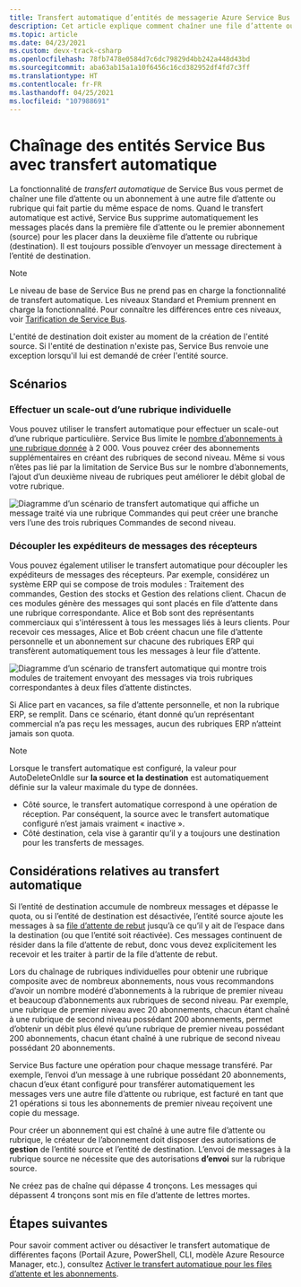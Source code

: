 ```yaml
---
title: Transfert automatique d’entités de messagerie Azure Service Bus
description: Cet article explique comment chaîner une file d’attente ou un abonnement Service Bus à une autre file d’attente ou rubrique.
ms.topic: article
ms.date: 04/23/2021
ms.custom: devx-track-csharp
ms.openlocfilehash: 78fb7478e0584d7c6dc79829d4bb242a448d43bd
ms.sourcegitcommit: aba63ab15a1a10f6456c16cd382952df4fd7c3ff
ms.translationtype: HT
ms.contentlocale: fr-FR
ms.lasthandoff: 04/25/2021
ms.locfileid: "107988691"
---
```

# <a name="chaining-service-bus-entities-with-autoforwarding"></a>Chaînage des entités Service Bus avec transfert automatique

La fonctionnalité de *transfert automatique* de Service Bus vous permet de chaîner une file d’attente ou un abonnement à une autre file d’attente ou rubrique qui fait partie du même espace de noms. Quand le transfert automatique est activé, Service Bus supprime automatiquement les messages placés dans la première file d’attente ou le premier abonnement (source) pour les placer dans la deuxième file d’attente ou rubrique (destination). Il est toujours possible d’envoyer un message directement à l’entité de destination.

> [!NOTE]
> Le niveau de base de Service Bus ne prend pas en charge la fonctionnalité de transfert automatique. Les niveaux Standard et Premium prennent en charge la fonctionnalité. Pour connaître les différences entre ces niveaux, voir [Tarification de Service Bus](https://azure.microsoft.com/pricing/details/service-bus/).

L'entité de destination doit exister au moment de la création de l'entité source. Si l'entité de destination n'existe pas, Service Bus renvoie une exception lorsqu'il lui est demandé de créer l'entité source.

## <a name="scenarios"></a>Scénarios

### <a name="scale-out-an-individual-topic"></a>Effectuer un scale-out d’une rubrique individuelle
Vous pouvez utiliser le transfert automatique pour effectuer un scale-out d’une rubrique particulière. Service Bus limite le [nombre d’abonnements à une rubrique donnée](service-bus-quotas.md) à 2 000. Vous pouvez créer des abonnements supplémentaires en créant des rubriques de second niveau. Même si vous n’êtes pas lié par la limitation de Service Bus sur le nombre d’abonnements, l’ajout d’un deuxième niveau de rubriques peut améliorer le débit global de votre rubrique.

![Diagramme d’un scénario de transfert automatique qui affiche un message traité via une rubrique Commandes qui peut créer une branche vers l’une des trois rubriques Commandes de second niveau.][0]

### <a name="decouple-message-senders-from-receivers"></a>Découpler les expéditeurs de messages des récepteurs
Vous pouvez également utiliser le transfert automatique pour découpler les expéditeurs de messages des récepteurs. Par exemple, considérez un système ERP qui se compose de trois modules : Traitement des commandes, Gestion des stocks et Gestion des relations client. Chacun de ces modules génère des messages qui sont placés en file d’attente dans une rubrique correspondante. Alice et Bob sont des représentants commerciaux qui s'intéressent à tous les messages liés à leurs clients. Pour recevoir ces messages, Alice et Bob créent chacun une file d’attente personnelle et un abonnement sur chacune des rubriques ERP qui transfèrent automatiquement tous les messages à leur file d’attente.

![Diagramme d’un scénario de transfert automatique qui montre trois modules de traitement envoyant des messages via trois rubriques correspondantes à deux files d’attente distinctes.][1]

Si Alice part en vacances, sa file d’attente personnelle, et non la rubrique ERP, se remplit. Dans ce scénario, étant donné qu’un représentant commercial n’a pas reçu les messages, aucun des rubriques ERP n’atteint jamais son quota.

> [!NOTE]
> Lorsque le transfert automatique est configuré, la valeur pour AutoDeleteOnIdle sur **la source et la destination** est automatiquement définie sur la valeur maximale du type de données.
> 
>   - Côté source, le transfert automatique correspond à une opération de réception. Par conséquent, la source avec le transfert automatique configuré n’est jamais vraiment « inactive ».
>   - Côté destination, cela vise à garantir qu’il y a toujours une destination pour les transferts de messages.

## <a name="autoforwarding-considerations"></a>Considérations relatives au transfert automatique

Si l’entité de destination accumule de nombreux messages et dépasse le quota, ou si l’entité de destination est désactivée, l’entité source ajoute les messages à sa [file d’attente de rebut](service-bus-dead-letter-queues.md) jusqu’à ce qu’il y ait de l’espace dans la destination (ou que l’entité soit réactivée). Ces messages continuent de résider dans la file d’attente de rebut, donc vous devez explicitement les recevoir et les traiter à partir de la file d’attente de rebut.

Lors du chaînage de rubriques individuelles pour obtenir une rubrique composite avec de nombreux abonnements, nous vous recommandons d’avoir un nombre modéré d’abonnements à la rubrique de premier niveau et beaucoup d’abonnements aux rubriques de second niveau. Par exemple, une rubrique de premier niveau avec 20 abonnements, chacun étant chaîné à une rubrique de second niveau possédant 200 abonnements, permet d’obtenir un débit plus élevé qu’une rubrique de premier niveau possédant 200 abonnements, chacun étant chaîné à une rubrique de second niveau possédant 20 abonnements.

Service Bus facture une opération pour chaque message transféré. Par exemple, l’envoi d’un message à une rubrique possédant 20 abonnements, chacun d’eux étant configuré pour transférer automatiquement les messages vers une autre file d’attente ou rubrique, est facturé en tant que 21 opérations si tous les abonnements de premier niveau reçoivent une copie du message.

Pour créer un abonnement qui est chaîné à une autre file d’attente ou rubrique, le créateur de l’abonnement doit disposer des autorisations de **gestion** de l’entité source et l’entité de destination. L’envoi de messages à la rubrique source ne nécessite que des autorisations **d’envoi** sur la rubrique source.

Ne créez pas de chaîne qui dépasse 4 tronçons. Les messages qui dépassent 4 tronçons sont mis en file d’attente de lettres mortes.

## <a name="next-steps"></a>Étapes suivantes
Pour savoir comment activer ou désactiver le transfert automatique de différentes façons (Portail Azure, PowerShell, CLI, modèle Azure Resource Manager, etc.), consultez [Activer le transfert automatique pour les files d’attente et les abonnements](enable-auto-forward.md).


[0]: ./media/service-bus-auto-forwarding/IC628631.gif
[1]: ./media/service-bus-auto-forwarding/IC628632.gif
[Partitioned messaging entities]: service-bus-partitioning.md
